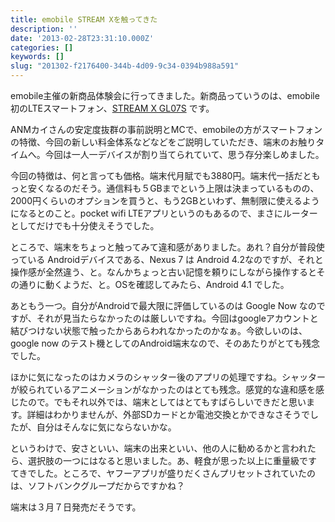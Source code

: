 ```yaml
---
title: emobile STREAM Xを触ってきた
description: ''
date: '2013-02-28T23:31:10.000Z'
categories: []
keywords: []
slug: "201302-f2176400-344b-4d09-9c34-0394b988a591"
---
```

emobile主催の新商品体験会に行ってきました。新商品っていうのは、emobile初のLTEスマートフォン、[STREAM X GL07S](http://emobile.jp/products/gl07s/) です。

ANMカイさんの安定度抜群の事前説明とMCで、emobileの方がスマートフォンの特徴、今回の新しい料金体系などなどをご説明していただき、端末のお触りタイムへ。今回は一人一デバイスが割り当てられていて、思う存分楽しめました。

今回の特徴は、何と言っても価格。端末代月賦でも3880円。端末代一括だともっと安くなるのだそう。通信料も５GBまでという上限は決まっているものの、2000円くらいのオプションを買うと、もう2GBといわず、無制限に使えるようになるとのこと。pocket wifi LTEアプリというのもあるので、まさにルーターとしてだけでも十分使えそうでした。

ところで、端末をちょっと触ってみて違和感がありました。あれ？自分が普段使っている Androidデバイスである、Nexus 7 は Android 4.2なのですが、それと操作感が全然違う、と。なんかちょっと古い記憶を頼りにしながら操作するとその通りに動くようだ、と。OSを確認してみたら、Android 4.1 でした。

あともう一つ。自分がAndroidで最大限に評価しているのは Google Now なのですが、それが見当たらなかったのは厳しいですね。今回はgoogleアカウントと結びつけない状態で触ったからあらわれなかったのかなぁ。今欲しいのは、google now のテスト機としてのAndroid端末なので、そのあたりがとても残念でした。

ほかに気になったのはカメラのシャッター後のアプリの処理ですね。シャッターが絞られているアニメーションがなかったのはとても残念。感覚的な違和感を感じたので。でもそれ以外では、端末としてはとてもすばらしいできだと思います。詳細はわかりませんが、外部SDカードとか電池交換とかできなさそうでしたが、自分はそんなに気にならないかな。

というわけで、安さといい、端末の出来といい、他の人に勧めるかと言われたら、選択肢の一つにはなると思いました。あ、軽食が思った以上に重量級ですてきでした。ところで、ヤフーアプリが盛りだくさんプリセットされていたのは、ソフトバンクグループだからですかね？

端末は３月７日発売だそうです。